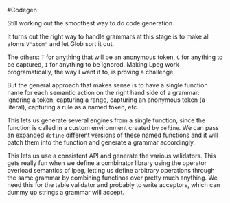 #Codegen

Still working out the smoothest way to do code generation.

It turns out the right way to handle grammars at this stage is to make all atoms `V"atom"` and let Glob sort it out. 

The others: `T` for anything that will be an anonymous token, `C` for anything to be captured, `I` for anything to be ignored. Making Lpeg work programatically, the way I want it to, is proving a challenge.

But the general approach that makes sense is to have a single function name for each semantic action on the right hand side of a grammar: ignoring a token, capturing a range, capturing an anonymous token (a literal), capturing a rule as a named token, etc. 

This lets us generate several engines from a single function, since the function is called in a custom environment created by `define`. We can pass an expanded `define` different versions of these named functions and it will patch them into the function and generate a grammar accordingly. 

This lets us use a consistent API and generate the various validators. This gets really fun when we define a combinator library using the operator overload semantics of lpeg, letting us define arbitrary operations through the same grammar by combining functinos over pretty much anything. We need this for the table validator and probably to write acceptors, which can dummy up strings a grammar will accept. 